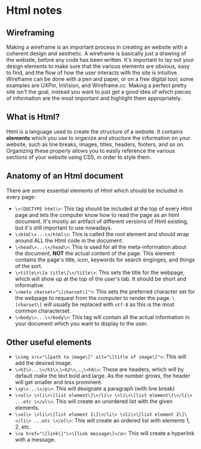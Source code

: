 # Html notes

## Wireframing

Making a wireframe is an important process in creating an website with a coherent design and aesthetic. A wireframe is basically just a drawing of the website, before any code has been written. It's important to lay out your design elements to make sure that the various elements are obvious, easy to find, and the flow of how the user interacts with the site is intuitive. Wireframe can be done with a pen and paper, or on a free digital tool; some examples are UXPin, InVision, and Wireframe.cc. Making a perfect pretty site isn't the goal, instead you want to just get a good idea of which pieces of information are the most important and highlight them appropriately.

## What is Html?

Html is a language used to create the structure of a website. It contains **elements** which you use to organize and structure the information on your website, such as line breaks, images, titles, headers, footers, and so on. Organizing these properly allows you to easily reference the various sections of your website using CSS, in order to style them.

## Anatomy of an Html document

There are some essential elements of Html which should be included in every page:

* `\<!DOCTYPE html\>`: This tag should be included at the top of every Html page and lets the computer know how to read the page as an html document. It's mostly an artifact of different versions of Html existing, but it's still important to use nowadays.
* `\<html\>...\</html\>`: This is called the root element and should wrap around ALL the Html code in the document.
* `\<head\>...\</head\>`: This is used for all the meta-information about the document, **NOT** the actual content of the page. This element contains the page's title, icon, keywords for search enginges, and things of the sort.
* `\<title\>\[a title\]\</title\>`: This sets the title for the webpage, which will show up at the top of the user's tab. It should be short and informative.
* `\<meta charset="\[charset\]">`: This sets the preferred character set for the webpage to request from the computer to render the page. `\[charset\]` will usually be replaced with `utf-8` as this is the most common characterset.
* `\<body\>...\</body\>`: This tag will contain all the actual information in your document which you want to display to the user.

## Other useful elements

* `\<img src="\[path to image\]" alt="\[title of image\]">`: This will add the desired image.
* `\<h1\>...\</h1\>`,`\<h2\>`,...,`\<h6\>`: These are headers, which will by default make the text bold and large. As the number grows, the header will get smaller and less prominent.
* `\<p\>...\</p\>`: This will designate a paragraph (with line break)
* `\<ul\> \<li\>\[list element\]\</li\> \<li\>\[list element\]\</li\> ...etc \</ul\>`: This will create an unordered list with the given elements.
* `\<ol\> \<li\>\[list element 1\]\</li\> \<li\>\[list element 2\]\</li\> ...etc \</ol\>`: This will create an ordered list with elements 1, 2, etc.
* `\<a href="\[link\]"\>\[link message\]</a>`: This will create a hyperlink with a message.
